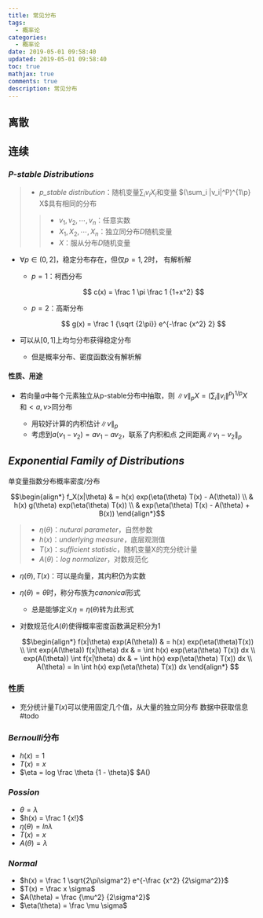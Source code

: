```yaml
---
title: 常见分布
tags:
  - 概率论
categories:
  - 概率论
date: 2019-05-01 09:58:40
updated: 2019-05-01 09:58:40
toc: true
mathjax: true
comments: true
description: 常见分布
---
```


##	离散

##	连续

###	*P-stable Distributions*

> - *p_stable distribution*：随机变量$\sum_i v_i X_i$和变量
	$(\sum_i |v_i|^P)^{1\p} X$具有相同的分布
> > -	$v_1, v_2, \cdots, v_n$：任意实数
> > -	$X_1, X_2, \cdots, X_n$：独立同分布$D$随机变量
> > -	$X$：服从分布$D$随机变量

-	$\forall p \in (0, 2]$，稳定分布存在，但仅$p=1,2$时，
	有解析解

	-	$p=1$：柯西分布

		$$
		c(x) = \frac 1 \pi \frac 1 {1+x^2}
		$$

	-	$p=2$：高斯分布

		$$
		g(x) = \frac 1 {\sqrt {2\pi}} e^{-\frac {x^2} 2}
		$$

-	可以从$[0,1]$上均匀分布获得稳定分布
	-	但是概率分布、密度函数没有解析解

####	性质、用途

-	若向量$a$中每个元素独立从p-stable分布中抽取，则
	$\|v\|_p X = (\sum_i \|v_i\|^p)^{1/p} X$和$<a,v>$同分布

	-	用较好计算的内积估计$\|v\|_p$
	-	考虑到$a(v_1 - v_2) = av_1 - av_2$，联系了内积和点
		之间距离$\|v_1 - v_2\|_p$

##	*Exponential Family of Distributions*

单变量指数分布概率密度/分布

$$\begin{align*}
f_X(x|\theta) & = h(x) exp(\eta(\theta) T(x) - A(\theta)) \\
& h(x) g(\theta) exp(\eta(\theta) T(x)) \\
& exp(\eta(\theta) T(x) - A(\theta) + B(x))
\end{align*}$$

> - $\eta(\theta)$：*nutural parameter*，自然参数
> - $h(x)$：*underlying measure*，底层观测值
> - $T(x)$：*sufficient statistic*，随机变量X的充分统计量
> - $A(\theta)$：*log normalizer*，对数规范化

-	$\eta(\theta), T(x)$：可以是向量，其内积仍为实数

-	$\eta(\theta) = \theta$时，称分布族为*canonical*形式
	-	总是能够定义$\eta = \eta(\theta)$转为此形式

-	对数规范化$A(\theta)$使得概率密度函数满足积分为1

	$$\begin{align*}
	f(x|\theta) exp(A(\theta)) & = h(x)
		exp(\eta(\theta)T(x)) \\
	\int exp(A(\theta)) f(x|\theta) dx & =
		\int h(x) exp(\eta(\theta) T(x)) dx \\
	exp(A(\theta)) \int f(x|\theta) dx & =
		\int h(x) exp(\eta(\theta) T(x)) dx \\
	A(\theta) = ln \int h(x) exp(\eta(\theta) T(x)) dx
	\end{align*}
	$$

###	性质

-	充分统计量$T(x)$可以使用固定几个值，从大量的独立同分布
	数据中获取信息
#todo

###	*Bernoulli*分布

-	$h(x) = 1$
-	$T(x) = x$
-	$\eta = log \frac \theta {1 - \theta}$
	$A()

###	*Possion*

-	$\theta = \lambda$
-	$h(x) = \frac 1 {x!}$
-	$\eta(\theta) = ln\lambda$
-	$T(x) = x$
-	$A(\theta) = \lambda$

###	*Normal*

-	$h(x) = \frac 1 \sqrt{2\pi\sigma^2} e^{-\frac {x^2} {2\sigma^2}}$
-	$T(x) = \frac x \sigma$
-	$A(\theta) = \frac {\mu^2} {2\sigma^2}$
-	$\eta(\theta) = \frac \mu \sigma$







